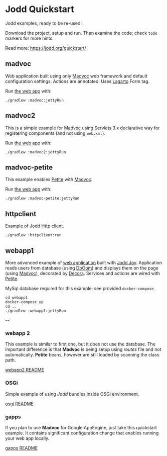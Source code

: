 # Jodd Quickstart

Jodd examples, ready to be re-used!

Download the project, setup and run. Then examine the code;
check `todo` markers for more hints.

Read more: https://jodd.org/quickstart/

## madvoc

Web application built using only [Madvoc](http://jodd.org/madvoc) web framework and default configuration settings. Actions are annotated. Uses [Lagarto](http://jodd.org/lagarto) Form tag.

Run [the web app](http://localhost:8080/madvoc) with:

	./gradlew :madvoc:jettyRun

## madvoc2

This is a simple example for [Madvoc](http://jodd.org/madvoc) using Servlets 3.x declarative way for registering components (and not using `web.xml`).

Run [the web app](http://localhost:8080/madvoc2) with:

	./gradlew :madvoc2:jettyRun


## madvoc-petite

This example enables [Petite](http://jodd.org/petite) with [Madvoc](http://jodd.org/petite).

Run [the web app](http://localhost:8080/madvoc-petite) with:

	./gradlew :madvoc-petite:jettyRun


## httpclient

Example of Jodd [Http](http://jodd.org/http) client.


	./gradlew :httpclient:run


## webapp1

More advanced example of [web application](http://localhost:8080/webapp1) built with [Jodd Joy](http://jodd.org/joy).
Application reads users from database (using [DbOom](http://jodd.org/db)) and displays
them on the page (using [Madvoc](http://jodd.org/madvoc)), decorated by [Decora](http://jodd.org/decora). Services and actions are wired with [Petite](http://jodd.org/decora).

MySql database required for this example, see provided `docker-compose`.

	cd webapp1
	docker-compose up
	cd ..
	./gradlew :webapp1:jettyRun











--



### webapp 2

This example is similar to first one, but it does not use the database.
The important difference is that **Madvoc** is being setup
using _routes_ file and not automatically. **Petite** beans, however
are still loaded by scanning the class path.

[webapp2 README](webapp2/README.md)


### OSGi

Simple example of using *Jodd* bundles inside OSGi environment.

[osgi README](osgi/README.md)

### gapps

If you plan to use **Madvoc** for Google AppEngine,
just take this quickstart example. It contains significant
configuration change that enables running your web app
locally.

[gapps README](gapps/README.md)

